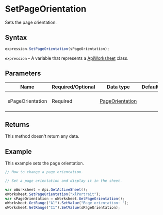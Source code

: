 # SetPageOrientation

Sets the page orientation.

## Syntax

```javascript
expression.SetPageOrientation(sPageOrientation);
```

`expression` - A variable that represents a [ApiWorksheet](../ApiWorksheet.md) class.

## Parameters

| **Name** | **Required/Optional** | **Data type** | **Default** | **Description** |
| ------------- | ------------- | ------------- | ------------- | ------------- |
| sPageOrientation | Required | [PageOrientation](../../Enumeration/PageOrientation.md) |  | The page orientation type. |

## Returns

This method doesn't return any data.

## Example

This example sets the page orientation.

```javascript editor-xlsx
// How to change a page orientation.

// Set a page orientation and display it in the sheet.

var oWorksheet = Api.GetActiveSheet();
oWorksheet.SetPageOrientation("xlPortrait");
var sPageOrientation = oWorksheet.GetPageOrientation();
oWorksheet.GetRange("A1").SetValue("Page orientation: ");
oWorksheet.GetRange("C1").SetValue(sPageOrientation);
```

